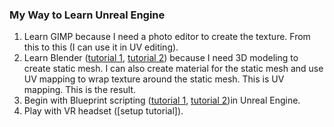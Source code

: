 ### My Way to Learn Unreal Engine
1. Learn GIMP because I need a photo editor to create the texture. 
From this 
to this (I can use it in UV editing). 
2. Learn Blender ([tutorial 1](), [tutorial 2]()) because I need 3D modeling to create static mesh. I can also create material for the static mesh and use UV mapping to wrap texture around the static mesh.
This is UV mapping.
This is the result.
3. Begin with Blueprint scripting ([tutorial 1](), [tutorial 2]())in Unreal Engine.
4. Play with VR headset ([setup tutorial]).